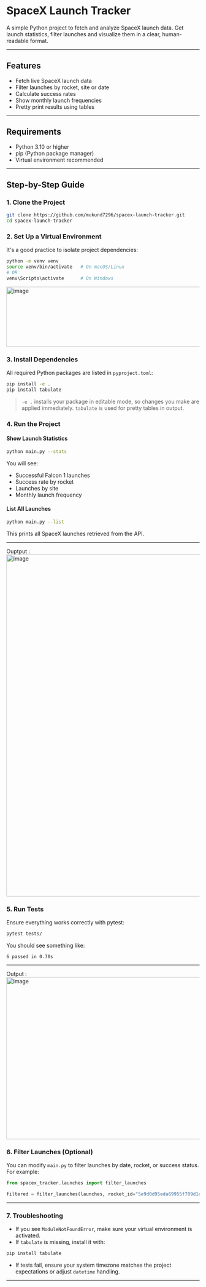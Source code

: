 # SpaceX Launch Tracker 

A simple Python project to fetch and analyze SpaceX launch data. Get launch statistics, filter launches and visualize them in a clear, human-readable format.

---

## Features

* Fetch live SpaceX launch data
* Filter launches by rocket, site or date
* Calculate success rates
* Show monthly launch frequencies
* Pretty print results using tables

---

## Requirements

* Python 3.10 or higher
* pip (Python package manager)
* Virtual environment recommended

---

## Step-by-Step Guide

### 1. Clone the Project

```bash
git clone https://github.com/mukund7296/spacex-launch-tracker.git
cd spacex-launch-tracker
```

### 2. Set Up a Virtual Environment

It's a good practice to isolate project dependencies:

```bash
python -m venv venv
source venv/bin/activate   # On macOS/Linux
# OR
venv\Scripts\activate      # On Windows
```

<img width="652" height="156" alt="image" src="https://github.com/user-attachments/assets/1bdf3a8d-7cd7-42fa-917f-513d395f1194" />


### 3. Install Dependencies

All required Python packages are listed in `pyproject.toml`:

```bash
pip install -e .
pip install tabulate
```

> `-e .` installs your package in editable mode, so changes you make are applied immediately.
> `tabulate` is used for pretty tables in output.

### 4. Run the Project

#### Show Launch Statistics

```bash
python main.py --stats
```

You will see:

* Successful Falcon 1 launches
* Success rate by rocket
* Launches by site
* Monthly launch frequency

#### List All Launches

```bash
python main.py --list
```

This prints all SpaceX launches retrieved from the API.

---
Ouptput : 
<img width="687" height="890" alt="image" src="https://github.com/user-attachments/assets/44235ca0-74f7-457b-9305-8bb4b83e3c57" />


### 5. Run Tests

Ensure everything works correctly with pytest:

```bash
pytest tests/
```

You should see something like:

```
6 passed in 0.70s
```

---
Output : 
<img width="1440" height="422" alt="image" src="https://github.com/user-attachments/assets/cf159b1b-e2f5-45fe-98ea-d930860e14fa" />


### 6. Filter Launches (Optional)

You can modify `main.py` to filter launches by date, rocket, or success status. For example:

```python
from spacex_tracker.launches import filter_launches

filtered = filter_launches(launches, rocket_id="5e9d0d95eda69955f709d1eb", success=True)
```

---

### 7. Troubleshooting

* If you see `ModuleNotFoundError`, make sure your virtual environment is activated.
* If `tabulate` is missing, install it with:

```bash
pip install tabulate
```

* If tests fail, ensure your system timezone matches the project expectations or adjust `datetime` handling.

---

